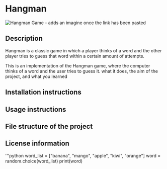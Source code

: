 # Hangman
![Hangman Game](link) - adds an imagine once the link has been pasted

## Description
Hangman is a classic game in which a player thinks of a word and the other player tries to guess that word within a certain amount of attempts.

This is an implementation of the Hangman game, where the computer thinks of a word and the user tries to guess it. 
what it does, the aim of the project, and what you learned

## Installation instructions

## Usage instructions

## File structure of the project

## License information



'''python 
word_list = ["banana", "mango", "apple", "kiwi", "orange"]
word = random.choice(word_list)
print(word)
